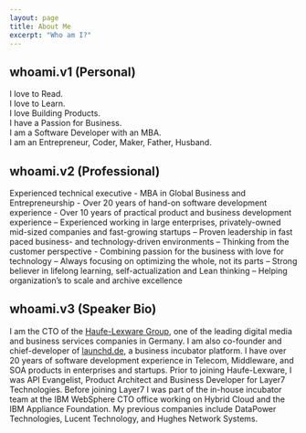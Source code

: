 ```yaml
---
layout: page
title: About Me
excerpt: "Who am I?"
---
```


## whoami.v1 (Personal)
I love to Read.  
I love to Learn.  
I love Building Products.  
I have a Passion for Business.  
I am a Software Developer with an MBA.  
I am an Entrepreneur, Coder, Maker, Father, Husband. 

## whoami.v2 (Professional)

Experienced technical executive - MBA in Global Business and Entrepreneurship - Over 20 years of hand-on software development experience - Over 10 years of practical product and business development experience – Experienced working in large enterprises, privately-owned mid-sized companies and fast-growing startups – Proven leadership in fast paced business- and technology-driven environments – Thinking from the customer perspective - Combining passion for the business with love for technology – Always focusing on optimizing the whole, not its parts – Strong believer in lifelong learning, self-actualization and Lean thinking – Helping organization’s to scale and archive excellence

## whoami.v3 (Speaker Bio)
I am the CTO of the [Haufe-Lexware Group](http://haufegroup.com), one of the leading digital media and business services companies in Germany. I am also co-founder and chief-developer of [launchd.de](http://launchd.de), a business incubator platform. I have over 20 years of software development experience in Telecom, Middleware, and SOA products in enterprises and startups. Prior to joining Haufe-Lexware, I was API Evangelist, Product Architect and Business Developer for Layer7 Technologies. Before joining Layer7 I was part of the in-house incubator team at the IBM WebSphere CTO office working on Hybrid Cloud and the IBM Appliance Foundation. My previous companies include DataPower Technologies, Lucent Technology, and Hughes Network Systems.
